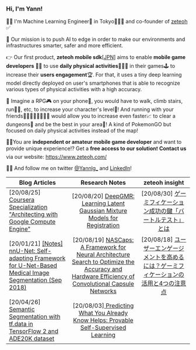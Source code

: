 ### Hi, I'm Yann!
🙇‍♂️ I'm Machine Learning Engineer🤖 in Tokyo🗼🇯🇵 and co-founder of [zeteoh](https://www.zeteoh.com/) ✅

💎 Our mission is to push AI to edge in order to make our environments and infrastructures smarter, safer and more efficient.  

👉 Our first product, **zeteoh mobile sdk**[[JPN](https://www.zeteoh.com/)] aims to enable **mobile game developers** 👩‍💻 to use **daily physical activities**🚵🏼‍♂️ in their games🕹 to increase their **users engagement**🏆. For that, it uses a tiny deep learning model directly deployed on user's smartphones that is able to recognize various types of physical activities with a high accuracy. 

🤔 Imagine a RPG🎮 on your phone📲, you would have to walk, climb stairs, run🏃‍♀️, etc, to increase your character's level💪! And running with your friends🏃🏽‍♂️🏃🏽‍♂️🏃‍♀️ would allow you to increase even faster📈 to clear a dungeons🦑 and be the best in your area🌇! A kind of PokemonGO but focused on daily physical activities instead of the map!

👩‍💻You are **independent or amateur mobile game developer** and want to provide unique experience⁉️ Get a **free access to our solution**❗️ **Contact us** via our website: https://www.zeteoh.com/

🙋‍♂️ And follow me on twitter [@Yannlg_](https://twitter.com/Yannlg_) and [LinkedIn](https://www.linkedin.com/in/yann-leguilly/)!


| Blog Articles        | Research Notes          | zeteoh insight  |
| ------------- |:-------------:| :-----:|
|  [20/08/25] [Coursera Specialization "Architecting with Google Compute Engine"](https://yann-leguilly.gitlab.io/post/2020-08-24-coursera-specialization-architecting-with-gce/)     | [20/08/20] [DeepGMR: Learning Latent Gaussian Mixture Models for Registration](https://gitlab.com/zeteoh/ai-research-notes/-/issues/3) | [20/08/30] [ゲーミフィケーション成功の鍵「バートルテスト」とは](https://www.zeteoh.com/8-30-2020/) |
| [20/01/21] [[Notes] nnU-Net: Self-adapting Framework for U-Net-Based Medical Image Segmentation (Sep 2018)](https://yann-leguilly.gitlab.io/post/2020-01-21-nnunet/)      |  [20/08/19] [NASCaps: A Framework for Neural Architecture Search to Optimize the Accuracy and Hardware Efficiency of Convolutional Capsule Networks](https://gitlab.com/zeteoh/ai-research-notes/-/issues/1)   | [20/08/18] [ユーザーエンゲージメントを高めるには？ゲーミフィケーションの活用と4つの注意点](https://www.zeteoh.com/1-2/)   |
| [20/04/26] [Semantic Segmentation with tf.data in TensorFlow 2 and ADE20K dataset](https://yann-leguilly.gitlab.io/post/2019-12-14-tensorflow-tfdata-segmentation/) |  [20/08/03][ Predicting What You Already Know Helps: Provable Self-Supervised Learning](https://gitlab.com/zeteoh/ai-research-notes/-/issues/2)    |     |

<!--
**dhassault/dhassault** is a ✨ _special_ ✨ repository because its `README.md` (this file) appears on your GitHub profile.

Here are some ideas to get you started:

- 🔭 I’m currently working on ...
- 🌱 I’m currently learning ...
- 👯 I’m looking to collaborate on ...
- 🤔 I’m looking for help with ...
- 💬 Ask me about ...
- 📫 How to reach me: ...
- 😄 Pronouns: ...
- ⚡ Fun fact: ...
-->
